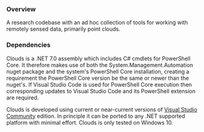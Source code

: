 ﻿### Overview
A research codebase with an ad hoc collection of tools for working with remotely sensed data, primarily point clouds.

### Dependencies
Clouds is a .NET 7.0 assembly which includes C# cmdlets for PowerShell Core. It therefore makes use of both the System.Management.Automation
nuget package and the system's PowerShell Core installation, creating a requirement the PowerShell Core version be the same or newer than 
the nuget's. If Visual Studio Code is used for PowerShell Core execution then corresponding updates to Visual Studio Code and its PowerShell 
extension are required.

Clouds is developed using current or near-current versions of [Visual Studio Community](https://visualstudio.microsoft.com/downloads/) 
edition. In principle it can be ported to any .NET supported platform with minimal effort. Clouds is only tested on Windows 10.